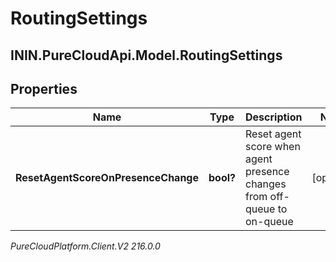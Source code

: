 # RoutingSettings

## ININ.PureCloudApi.Model.RoutingSettings

## Properties

|Name | Type | Description | Notes|
|------------ | ------------- | ------------- | -------------|
| **ResetAgentScoreOnPresenceChange** | **bool?** | Reset agent score when agent presence changes from off-queue to on-queue | [optional] |



_PureCloudPlatform.Client.V2 216.0.0_
